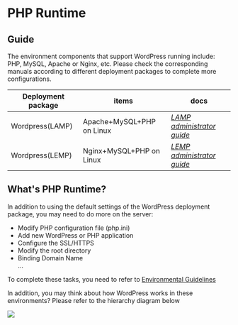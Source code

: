 # PHP Runtime

## Guide

The environment components that support WordPress running include: PHP, MySQL, Apache or Nginx, etc. Please check the corresponding manuals according to different deployment packages to complete more configurations.

| Deployment package | items| docs |
| --- | --- | --- |
| Wordpress(LAMP) | Apache+MySQL+PHP on Linux | *[LAMP administrator guide](https://support.websoft9.com/docs/lamp)* |
| Wordpress(LEMP)| Nginx+MySQL+PHP on Linux |*[LEMP administrator guide](https://support.websoft9.com/docs/lnmp)*|

## What's PHP Runtime?

In addition to using the default settings of the WordPress deployment package, you may need to do more on the server:

- Modify PHP configuration file (php.ini)
- Add new WordPress or PHP application
- Configure the SSL/HTTPS
- Modify the root directory
- Binding Domain Name  
...

To complete these tasks, you need to refer to [Environmental Guidelines](/admin-runtime.md#guide)

In addition, you may think about how WordPress works in these environments? Please refer to the hierarchy diagram below

![](https://libs.websoft9.com/Websoft9/DocsPicture/en/lamp/lamp-imagestacks-websoft9.png)


